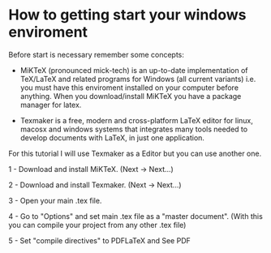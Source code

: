# How to getting start your windows enviroment

Before start is necessary remember some concepts:

- MiKTeX (pronounced mick-tech) is an up-to-date implementation of TeX/LaTeX and related programs for Windows (all current variants) i.e. you must have this enviroment installed on your computer before anything. When you download/install MiKTeX you have a package manager for latex.

- Texmaker is a free, modern and cross-platform LaTeX editor for linux, macosx and windows systems that integrates many tools needed to develop documents with LaTeX, in just one application.

For this tutorial I will use Texmaker as a Editor but you can use another one.

1 - Download and install MiKTeX. (Next -> Next...)

2 - Download and install Texmaker. (Next -> Next...)

3 - Open your main .tex file.

4 - Go to "Options" and set main .tex file as a "master document". (With this you can compile your project from any other .tex file)

5 - Set "compile directives" to PDFLaTeX and See PDF

